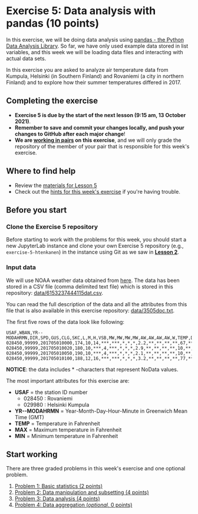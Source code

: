 # Exercise 5: Data analysis with pandas (10 points)

In this exercise, we will be doing data analysis using [pandas - the Python Data Analysis Library](http://pandas.pydata.org/). So far, we have only used example data stored in list variables, and this week we will be loading data files and interacting with actual data sets. 

In this exercise you are asked to analyze air temperature data from Kumpula, Helsinki (in Southern Finland) and Rovaniemi (a city in northern Finland) and to explore how their summer temperatures differed in 2017.

## Completing the exercise

- **Exercise 5 is due by the start of the next lesson (9:15 am, 13 October 2021)**.
- **Remember to save and commit your changes locally, and push your changes to GitHub after each major change**!
- **We are [working in pairs](https://geo-python-site.readthedocs.io/en/latest/lessons/L2/why-pairs.html) on this exercise**, and we will only grade the repository of the member of your pair that is responsible for this week's exercise.

## Where to find help

- Review the [materials for Lesson 5](https://geo-python-site.readthedocs.io/en/latest/lessons/L5/overview.html)
- Check out the [hints for this week's exercise](https://geo-python-site.readthedocs.io/en/latest/lessons/L5/exercise-5.html#exercise-5-hints) if you're having trouble.

## Before you start

### Clone the Exercise 5 repository

Before starting to work with the problems for this week, you should start a new JupyterLab instance and clone your own Exercise 5 repository (e.g., `exercise-5-htenkanen`) in the instance using Git as we saw in [**Lesson 2**](https://geo-python-site.readthedocs.io/en/latest/lessons/L2/git-basics.html#clone-a-repository-from-github).

### Input data

We will use NOAA weather data obtained from [here](https://www7.ncdc.noaa.gov/CDO/cdopoemain.cmd?datasetabbv=DS3505&countryabbv=&georegionabbv=&resolution=40). The data has been stored in a CSV file (comma delimited text file) which is stored in this repository: [data/6153237444115dat.csv](data/6153237444115dat.csv).

You can read the full description of the data and all the attributes from this file that is also available in this exercise repository: [data/3505doc.txt](data/3505doc.txt). 

The first five rows of the data look like following:

```
USAF,WBAN,YR--MODAHRMN,DIR,SPD,GUS,CLG,SKC,L,M,H,VSB,MW,MW,MW,MW,AW,AW,AW,AW,W,TEMP,DEWP,SLP,ALT,STP,MAX,MIN,PCP01,PCP06,PCP24,PCPXX,SD
028450,99999,201705010000,174,10,14,***,***,*,*,*,2.2,**,**,**,**,67,**,**,**,8,31,31,1009.2,*****,984.1,***,***,*****,*****,*****,*****,35
028450,99999,201705010020,180,10,***,4,***,*,*,*,2.9,**,**,**,**,10,**,**,**,*,30,30,******,29.74,******,***,***,*****,*****,*****,*****,**
028450,99999,201705010050,190,10,***,4,***,*,*,*,2.1,**,**,**,**,10,**,**,**,*,30,30,******,29.74,******,***,***,*****,*****,*****,*****,**
028450,99999,201705010100,188,12,16,***,***,*,*,*,3.2,**,**,**,**,77,**,**,**,*,31,30,1009.1,*****,984.0,***,***,*****,*****,*****,*****,35
```

**NOTICE**: the data includes \* -characters that represent NoData values.

The most important attributes for this exercise are:

 - **USAF** = the station ID number
   - 028450 : Rovaniemi
   - 029980 : Helsinki Kumpula
 - **YR--MODAHRMN** = Year-Month-Day-Hour-Minute in Greenwich Mean Time (GMT)
 - **TEMP** = Temperature in Fahrenheit
 - **MAX** = Maximum temperature in Fahrenheit
 - **MIN** = Minimum temperature in Fahrenheit
 
## Start working

There are three graded problems in this week's exercise and one optional problem.

1. [Problem 1: Basic statistics (2 points)](Exercise-5-problem-1.ipynb)
2. [Problem 2: Data manipulation and subsetting (4 points)](Exercise-5-problem-2.ipynb)
3. [Problem 3: Data analysis (4 points)](Exercise-5-problem-3.ipynb)
4. [Problem 4: Data aggregation (*optional*, 0 points)](Exercise-5-problem-4.ipynb)